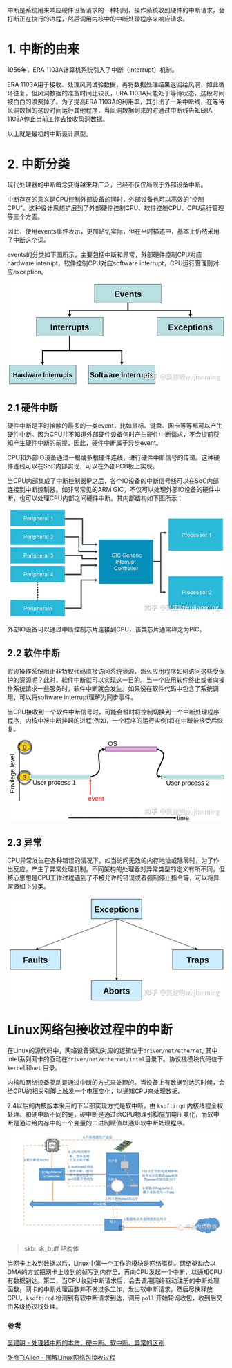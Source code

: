 中断是系统用来响应硬件设备请求的一种机制，操作系统收到硬件的中断请求，会打断正在执行的进程，然后调用内核中的中断处理程序来响应请求。



# 1. 中断的由来

1956年，ERA 1103A计算机系统引入了中断（interrupt）机制。

ERA 1103A用于接收、处理风洞试验数据，再将数据处理结果返回给风洞，如此循环往复。但风洞数据的准备时间比较长，ERA 1103A只能处于等待状态，这段时间被白白的浪费掉了。为了提高ERA 1103A的利用率，其引出了一条中断线，在等待风洞数据的这段时间运行其他程序，当风洞数据到来的时通过中断线告知ERA 1103A停止当前工作去接收风洞数据。

以上就是最初的中断设计原型。



# 2. 中断分类

现代处理器的中断概念变得越来越广泛，已经不仅仅局限于外部设备中断。

中断存在的意义是CPU控制外部设备的同时，外部设备也可以高效的“控制CPU”。这种设计思想扩展到了外部硬件控制CPU、软件控制CPU、CPU运行管理等三个方面。

因此，使用events事件表示，更加贴切实际，但在平时描述中，基本上仍然采用了中断这个词。

events的分类如下图所示，主要包括中断和异常，外部硬件控制CPU对应hardware interupt，软件控制CPU对应software interrupt，CPU运行管理则对应exception。

![img](assets/v2-b6cc01cc9233524f387ed1aab90d6982_1440w.jpeg)



## 2.1 硬件中断

硬件中断是平时接触的最多的一类event，比如鼠标、键盘、网卡等等都可以产生硬件中断。因为CPU并不知道外部硬件设备何时产生硬件中断请求，不会提前获知产生硬件中断的前提，因此，硬件中断属于异步event。

CPU和外部IO设备通过一根或多根硬件连线，进行硬件中断信号的传递。这种硬件连线可以在SoC内部实现，可以在外部PCB板上实现。

当CPU内部集成了中断控制器IP之后，各个IO设备的中断信号线可以在SoC内部连接到中断控制器。如非常常见的ARM GIC，不仅可以处理外部IO设备的硬件中断，也可以处理CPU内部之间硬件中断。其内部结构如下图所示：

![img](assets/v2-d40442be6a84aaaee74fd296bffb2352_1440w.jpeg)

外部IO设备可以通过中断控制芯片连接到CPU，该类芯片通常称之为PIC。



## 2.2 软件中断

假设操作系统阻止非特权代码直接访问系统资源，那么应用程序如何访问这些受保护的资源呢？此时，软件中断就可以实现这一目的。当一个应用软件终止或者向操作系统请求一些服务时，软件中断就会发生。如果说在软件代码中包含了系统调用，可以将software interrupt理解为同步事件。

当CPU接收到一个软件中断信号时，可能会暂时将控制切换到一个中断处理程序程序，内核中被中断挂起的进程(例如，一个程序的运行实例)将在中断被接受后恢复。

![img](assets/v2-00b5e3acbdbf19b6f28255d60a6c0579_1440w.jpeg)



## 2.3 异常

CPU异常发生在各种错误的情况下，如当访问无效的内存地址或除零时，为了作出反应，产生了异常处理机制。不同架构的处理器对异常类型的定义有所不同，但核心思想是CPU工作过程遇到了不被允许的错误或者强制停止指令等，可以将异常做如下分类。

![img](assets/v2-6c26df1ee39cf4bd00a1c5c235aedc89_1440w.jpeg)





# Linux网络包接收过程中的中断

在Linux的源代码中，网络设备驱动对应的逻辑位于`driver/net/ethernet`, 其中intel系列网卡的驱动在`driver/net/ethernet/intel`目录下。协议栈模块代码位于`kernel`和`net` 目录。

内核和网络设备驱动是通过中断的方式来处理的。当设备上有数据到达的时候，会给CPU的相关引脚上触发一个电压变化，以通知CPU来处理数据。

2.4以后的内核版本采用的下半部实现方式是软中断，由 `ksoftirqd` 内核线程全权处理。和硬中断不同的是，硬中断是通过给CPU物理引脚施加电压变化，而软中断是通过给内存中的一个变量的二进制赋值以通知软中断处理程序。

![img](assets/interupt_1.jpeg)

> skb: sk_buff 结构体

当网卡上收到数据以后，Linux中第一个工作的模块是网络驱动。网络驱动会以DMA的方式把网卡上收到的帧写到内存里。再向CPU发起一个中断，以通知CPU有数据到达。第二，当CPU收到中断请求后，会去调用网络驱动注册的中断处理函数。网卡的中断处理函数并不做过多工作，发出软中断请求，然后尽快释放CPU。`ksoftirqd` 检测到有软中断请求到达，调用 `poll` 开始轮询收包，收到后交由各级协议栈处理。



### 参考

[吴建明 - 处理器中断的本质，硬中断、软中断、异常的区别](https://zhuanlan.zhihu.com/p/477913808)

[张彦飞Allen - 图解Linux网络包接收过程](https://mp.weixin.qq.com/s?__biz=MjM5Njg5NDgwNA==&mid=2247484058&idx=1&sn=a2621bc27c74b313528eefbc81ee8c0f&scene=21#wechat_redirect)
